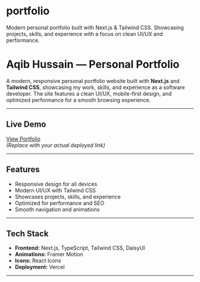 # portfolio
Modern personal portfolio built with Next.js &amp; Tailwind CSS. Showcasing projects, skills, and experience with a focus on clean UI/UX and performance.

# Aqib Hussain — Personal Portfolio

A modern, responsive personal portfolio website built with **Next.js** and **Tailwind CSS**, showcasing my work, skills, and experience as a software developer. The site features a clean UI/UX, mobile-first design, and optimized performance for a smooth browsing experience.

---

##  Live Demo
[View Portfolio](https://portfolio-aqib-hussain.vercel.app/)  
*(Replace with your actual deployed link)*

---

##  Features
- Responsive design for all devices
- Modern UI/UX with Tailwind CSS
- Showcases projects, skills, and experience
- Optimized for performance and SEO
- Smooth navigation and animations

---

## Tech Stack
- **Frontend:** Next.js, TypeScript, Tailwind CSS, DaisyUI
- **Animations:** Framer Motion
- **Icons:** React Icons
- **Deployment:** Vercel

---

